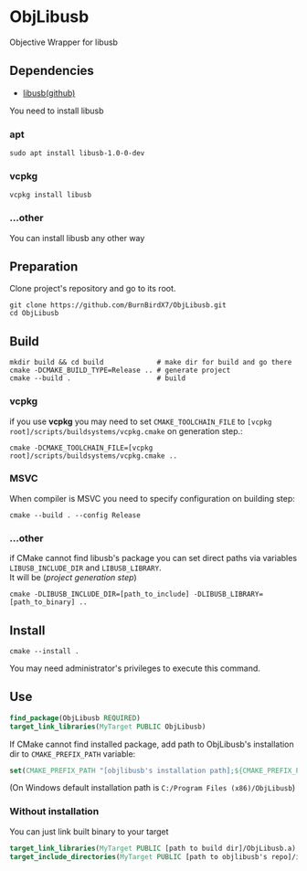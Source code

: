 # ObjLibusb

Objective Wrapper for libusb

## Dependencies
 * [libusb(github)](https://github.com/libusb/libusb)

You need to install libusb

### apt
```shell
sudo apt install libusb-1.0-0-dev
```

### vcpkg
```shell
vcpkg install libusb
```

### ...other
You can install libusb any other way

## Preparation

Clone project's repository and go to its root.
```shell
git clone https://github.com/BurnBirdX7/ObjLibusb.git
cd ObjLibusb
```

## Build

```shell
mkdir build && cd build             # make dir for build and go there
cmake -DCMAKE_BUILD_TYPE=Release .. # generate project
cmake --build .                     # build
```

### vcpkg
if you use **vcpkg** you may need to set `CMAKE_TOOLCHAIN_FILE`
to `[vcpkg root]/scripts/buildsystems/vcpkg.cmake` on generation step.:
```shell
cmake -DCMAKE_TOOLCHAIN_FILE=[vcpkg root]/scripts/buildsystems/vcpkg.cmake ..
```

### MSVC
When compiler is MSVC you need to specify configuration on building step:
```shell
cmake --build . --config Release
```

### ...other
if CMake cannot find libusb's package
you can set direct paths via variables `LIBUSB_INCLUDE_DIR` and `LIBUSB_LIBRARY`.\
It will be (*project generation step*)
```shell
cmake -DLIBUSB_INCLUDE_DIR=[path_to_include] -DLIBUSB_LIBRARY=[path_to_binary] ..
```

## Install
```shell
cmake --install .
```
You may need administrator's privileges to execute this command.

## Use
```cmake
find_package(ObjLibusb REQUIRED)
target_link_libraries(MyTarget PUBLIC ObjLibusb)
```
If CMake cannot find installed package, add path to ObjLibusb's installation dir to `CMAKE_PREFIX_PATH` variable:
```cmake
set(CMAKE_PREFIX_PATH "[objlibusb's installation path];${CMAKE_PREFIX_PATH}")
```
(On Windows default installation path is `C:/Program Files (x86)/ObjLibusb`)

### Without installation

You can just link built binary to your target
```cmake
target_link_libraries(MyTarget PUBLIC [path to build dir]/ObjLibusb.a) # can be .lib or any other
target_include_directories(MyTarget PUBLIC [path to objlibusb's repo]/include)
```
